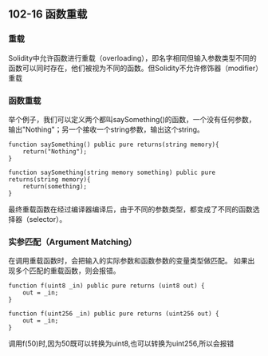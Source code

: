 ## 102-16 函数重载

### 重载
Solidity中允许函数进行重载（overloading），即名字相同但输入参数类型不同的函数可以同时存在，他们被视为不同的函数。但Solidity不允许修饰器（modifier）重载

### 函数重载
举个例子，我们可以定义两个都叫saySomething()的函数，一个没有任何参数，输出"Nothing"；另一个接收一个string参数，输出这个string。
```solidity
function saySomething() public pure returns(string memory){
    return("Nothing");
}

function saySomething(string memory something) public pure returns(string memory){
    return(something);
}
```
最终重载函数在经过编译器编译后，由于不同的参数类型，都变成了不同的函数选择器（selector）。

### 实参匹配（Argument Matching）
在调用重载函数时，会把输入的实际参数和函数参数的变量类型做匹配。 如果出现多个匹配的重载函数，则会报错。
```solidity
function f(uint8 _in) public pure returns (uint8 out) {
    out = _in;
}

function f(uint256 _in) public pure returns (uint256 out) {
    out = _in;
}
```
调用f(50)时,因为50既可以转换为uint8,也可以转换为uint256,所以会报错